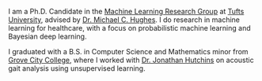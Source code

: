 I am a Ph.D. Candidate in the [Machine Learning Research Group](https://github.com/tufts-ml/) at [Tufts University](https://www.tufts.edu/), advised by [Dr. Michael C. Hughes](https://www.michaelchughes.com/). I do research in machine learning for healthcare, with a focus on probabilistic machine learning and Bayesian deep learning.

I graduated with a B.S. in Computer Science and Mathematics minor from [Grove City College](https://www.gcc.edu/), where I worked with [Dr. Jonathan Hutchins](https://www.gcc.edu/Home/Academics/Faculty-Directory/Faculty-Detail/jonathan-o-hutchins) on acoustic gait analysis using unsupervised learning.
